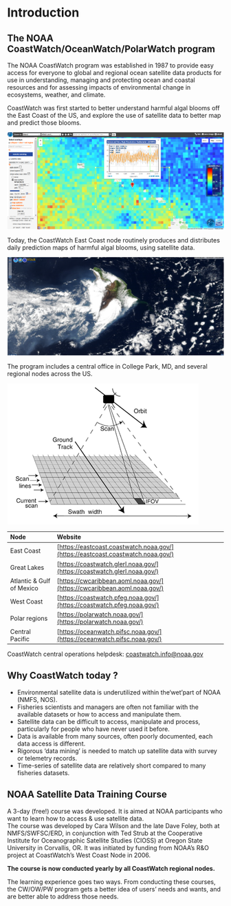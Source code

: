 # Introduction

## The NOAA CoastWatch/OceanWatch/PolarWatch program

The NOAA CoastWatch program was established in 1987 to provide easy access for everyone to global and regional ocean satellite data products for use in understanding, managing and protecting ocean and coastal resources and for assessing impacts of environmental change in ecosystems, weather, and climate.

CoastWatch was first started to better understand harmful algal blooms off the East Coast of the US, and explore the use of satellite data to better map and predict those blooms.

![Courtesy of Rick Stumpf, NOAA/NOS](../.gitbook/assets/image%20%28163%29.png)

Today, the CoastWatch East Coast node routinely produces and distributes daily prediction maps of harmful algal blooms, using satellite data.

![Courtesy of Rick Stumpf, NOAA/NOS](../.gitbook/assets/image%20%28101%29.png)



The program includes a central office in College Park, MD, and several regional nodes across the US.

![The different CW nodes](../.gitbook/assets/image%20%28134%29.png)

| **Node** | **Website** |
| :--- | :--- |
| East Coast | [https://eastcoast.coastwatch.noaa.gov/](https://eastcoast.coastwatch.noaa.gov/) |
| Great Lakes | [https://coastwatch.glerl.noaa.gov/](https://coastwatch.glerl.noaa.gov/) |
| Atlantic & Gulf of Mexico | [https://cwcaribbean.aoml.noaa.gov/](https://cwcaribbean.aoml.noaa.gov/) |
| West Coast | [https://coastwatch.pfeg.noaa.gov/](https://coastwatch.pfeg.noaa.gov/) |
| Polar regions | [https://polarwatch.noaa.gov/](https://polarwatch.noaa.gov/) |
| Central Pacific | [https://oceanwatch.pifsc.noaa.gov/](https://oceanwatch.pifsc.noaa.gov/) |

 CoastWatch central operations helpdesk: [coastwatch.info@noaa.gov](mailto:coastwatch.info@noaa.gov)



## Why CoastWatch today ?

* Environmental satellite data is underutilized within the‘wet’part of NOAA \(NMFS, NOS\). 
* Fisheries scientists and managers are often not familiar with the available datasets or how to access and manipulate them. 
* Satellite data can be difficult to access, manipulate and process, particularly for people who have never used it before. 
* Data is available from many sources, often poorly documented, each data access is different. 
* Rigorous ‘data mining’ is needed to match up satellite data with survey or telemetry records. 
* Time-series of satellite data are relatively short compared to many fisheries datasets.

## NOAA Satellite Data Training Course

A 3-day \(free!\) course was developed. It is aimed at NOAA participants who want to learn how to access & use satellite data.  
The course was developed by Cara Wilson and the late Dave Foley, both at NMFS/SWFSC/ERD, in conjunction with Ted Strub at the Cooperative Institute for Oceanographic Satellite Studies \(CIOSS\) at Oregon State University in Corvallis, OR. It was initiated by funding from NOAA’s R&O project at CoastWatch’s West Coast Node in 2006. 

**The course is now conducted yearly by all CoastWatch regional nodes.**

The learning experience goes two ways. From conducting these courses, the CW/OW/PW program gets a better idea of users’ needs and wants, and are better able to address those needs.



